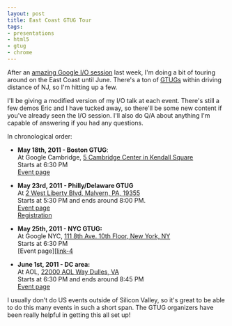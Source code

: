 ```yaml
---
layout: post
title: East Coast GTUG Tour
tags: 
- presentations
- html5
- gtug
- chrome
---
```

[link-1]: http://www.youtube.com/watch?v=WlwY6_W4VG8
[link-2]: https://sites.google.com/a/nca-gtug.org/www/chrome-html5
[link-3]: http://boston.gtugs.org/news/may-18-2011
[link-4]: http://www.meetup.com/NYC-GTUG/events/16337631/
[link-5]: http://gtugs.org
[link-6]: https://sites.google.com/site/phillygtug/calendar
[link-6-register]: http://bit.ly/ig4KgL
[link-map-2]: http://maps.google.com/maps?f=q&source=s_q&hl=en&geocode=&q=22000+AOL+Way+Dulles,+VA&aq=&sll=40.740445,-74.002082&sspn=0.010031,0.022724&dirflg=r&ttype=dep&date=05%2F16%2F11&time=12:15pm&noexp=0&noal=0&sort=def&ie=UTF8&hq=&hnear=22000+Aol+Way,+Dulles,+Loudoun,+Virginia+20166&z=16
[link-map-3]: http://maps.google.com/maps?q=Google+Cambridge,+Cambridge,+MA&hl=en&sll=42.36259,-71.087264&sspn=0.02211,0.049255&ie=UTF8&view=map&cid=1579732836221855691&hq=Google+Cambridge,+Cambridge,+MA&hnear=&z=16&iwloc=A
[link-map-4]: http://maps.google.com/maps?f=q&source=s_q&hl=en&geocode=&q=111+8th+Avenue,+New+York,+NY&aq=&sll=40.742022,-74.004636&sspn=0.009624,0.022724&dirflg=r&ttype=dep&date=05%2F16%2F11&time=12:15pm&noexp=0&noal=0&sort=def&ie=UTF8&hq=&hnear=111+8th+Ave,+Manhattan,+New+York+10011&ll=40.740445,-74.002082&spn=0.010031,0.022724&z=16
[link-map-6]: http://maps.google.com/maps?f=q&source=s_q&hl=en&geocode=&q=2+West+Liberty+Blvd,+Malvern,+PA,+19355&aq=&sll=42.348776,-71.06781&sspn=0.078277,0.181789&dirflg=r&ttype=dep&date=05%2F16%2F11&time=12:15pm&noexp=0&noal=0&sort=def&ie=UTF8&hq=&hnear=2+W+Liberty+Blvd,+Malvern,+Pennsylvania+19355&z=16&start=0

After an [amazing Google I/O session][link-1] last week, I'm doing a bit of
touring around on the East Coast until June.  There's a ton of [GTUGs][link-5] 
within driving distance of NJ, so I'm hitting up a few.

I'll be giving a modified version of my I/O talk at each event.  There's still
a few demos Eric and I have tucked away, so there'll be some new content if
you've already seen the I/O session.  I'll also do Q/A about anything I'm 
capable of answering if you had any questions.

In chronological order:

*  **May 18th, 2011 - Boston GTUG**:<br>
At Google Cambridge, [5 Cambridge Center in Kendall Square][link-map-3]<br>
Starts at 6:30 PM<br>
[Event page][link-3]

*  **May 23rd, 2011 - Philly/Delaware GTUG**<br>
At [2 West Liberty Blvd, Malvern, PA, 19355][link-map-6]<br>
Starts at 5:30 PM and ends around 8:00 PM.<br>
[Event page][link-6]<br>
[Registration][link-6-register]

*  **May 25th, 2011 - NYC GTUG:**<br>
At Google NYC, [111 8th Ave. 10th Floor, New York, NY][link-map-4]<br>
Starts at 6:30 PM<br>
[Event page][[link-4]

*  **June 1st, 2011 - DC area:**<br>
At AOL, [22000 AOL Way Dulles, VA][link-map-2]<br>
Starts at 6:30 PM and ends around 8:45 PM<br>
[Event page][link-2]

I usually don't do US events outside of Silicon Valley, so it's great to be 
able to do this many events in such a short span.  The GTUG organizers have
been really helpful in getting this all set up!
